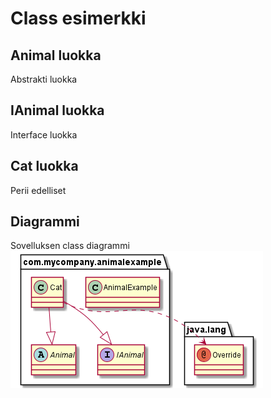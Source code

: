 # Class esimerkki 

## Animal luokka
Abstrakti luokka

## IAnimal luokka
Interface luokka

## Cat luokka
Perii edelliset

## Diagrammi

Sovelluksen class diagrammi 
<br/>
<img src="ClassDiagram.png">
